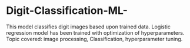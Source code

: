 # Digit-Classification-ML-
This model classifies digit images based upon trained data. 
Logistic regression model has been trained with optimization of hyperparameters.
Topic covered: image processing, Classification, hyperparameter tuning.
